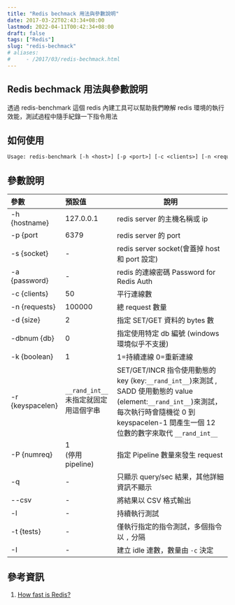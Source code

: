 ```yaml
---
title: "Redis bechmack 用法與參數說明"
date: 2017-03-22T02:43:34+08:00
lastmod: 2022-04-11T00:42:34+08:00
draft: false
tags: ["Redis"]
slug: "redis-bechmack"
# aliases:
#     - /2017/03/redis-bechmack.html
---
```

## Redis bechmack 用法與參數說明

透過 redis-benchmark 這個 redis 內建工具可以幫助我們瞭解 redis 環境的執行效能，測試過程中隨手紀錄一下指令用法

## 如何使用

```txt
Usage: redis-benchmark [-h <host>] [-p <port>] [-c <clients>] [-n <requests]> [-k <boolean>]
```

## 參數說明

參數|預設值|說明
:---|:---|---
 -h {hostname}|127.0.0.1| redis server 的主機名稱或 ip
 -p {port|6379|redis server 的 port
 -s {socket}    |-|redis server socket(會蓋掉 host 和 port 設定)
 -a {password}| -|redis 的連線密碼    Password for Redis Auth
 -c {clients} |50 |平行連線數
 -n {requests} |100000|總 request 數量
 -d {size}  |2| 指定 SET/GET 資料的 bytes 數
 -dbnum {db}  |0|指定使用特定 db 編號 (windows 環境似乎不支援)
 -k {boolean}  |1   |  1=持續連線 0=重新連線
 -r {keyspacelen}|`__rand_int__`<br/>未指定就固定用這個字串|SET/GET/INCR 指令使用動態的 key (key:`__rand_int__`)來測試 , SADD 使用動態的 value (element:`__rand_int__`)來測試，每次執行時會隨機從 0 到 keyspacelen-1 間產生一個 12 位數的數字來取代 `__rand_int__`
 -P {numreq}|1<br/>(停用 pipeline)|指定 Pipeline 數量來發生 request
 -q     |-|只顯示 query/sec 結果，其他詳細資訊不顯示
 --csv   |-|將結果以 CSV 格式輸出
 -l       |-|持續執行測試
 -t {tests}|-|僅執行指定的指令測試，多個指令以 `,` 分隔
 -I|-|建立 idle 連數，數量由 `-c` 決定

## 參考資訊

1. [How fast is Redis?](https://redis.io/topics/benchmarks)
